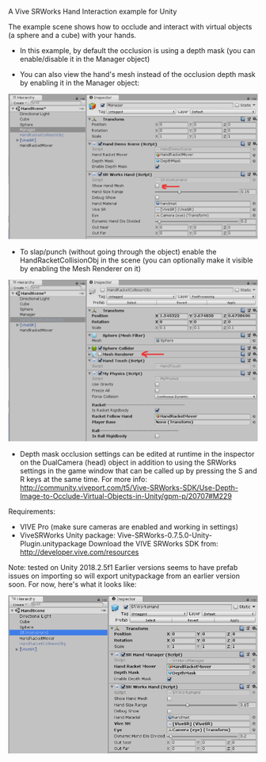A Vive SRWorks Hand Interaction example for Unity

The example scene shows how to occlude and interact with virtual objects (a sphere and a cube) with your hands.

- In this example, by default the occlusion is using a depth mask (you can enable/disable it in the Manager object)

- You can also view the hand's mesh instead of the occlusion depth mask by enabling it in the Manager object:

![Manager](./readme_images/manager.png)

- To slap/punch (without going through the object) enable the HandRacketCollisionObj in the scene 
  (you can optionally make it visible by enabling the Mesh Renderer on it)
  
![CollisionObj](./readme_images/CollisionObj.png)

- Depth mask occlusion settings can be edited at runtime in the inspector on the DualCamera (head) object
  in addition to using the SRWorks settings in the game window that can be called up by pressing the S and R keys at the same time.
  For more info:
  http://community.viveport.com/t5/Vive-SRWorks-SDK/Use-Depth-Image-to-Occlude-Virtual-Objects-in-Unity/gpm-p/20707#M229

Requirements: 
- VIVE Pro (make sure cameras are enabled and working in settings)
- ViveSRWorks Unity package: Vive-SRWorks-0.7.5.0-Unity-Plugin.unitypackage
Download the VIVE SRWorks SDK from: http://developer.vive.com/resources

Note: tested on Unity 2018.2.5f1 
  Earlier versions seems to have prefab issues on importing so will export unitypackage from an earlier version soon.
  For now, here's what it looks like:
  
![HandScene](./readme_images/HandScene.png)
